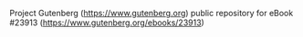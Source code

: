 Project Gutenberg (https://www.gutenberg.org) public repository for eBook #23913 (https://www.gutenberg.org/ebooks/23913)

